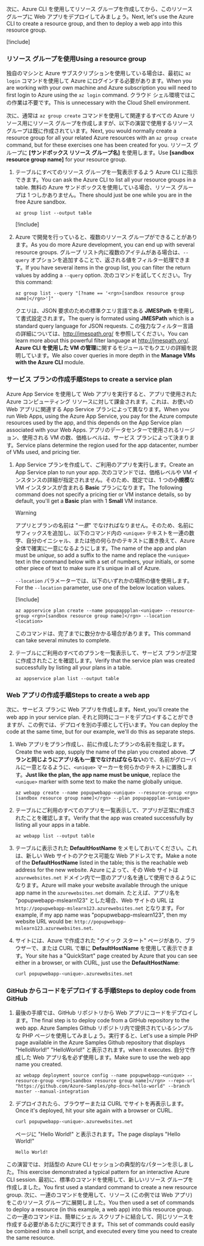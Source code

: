 <span data-ttu-id="93ad6-101">次に、Azure CLI を使用してリソース グループを作成してから、このリソース グループに Web アプリをデプロイしてみましょう。</span><span class="sxs-lookup"><span data-stu-id="93ad6-101">Next, let's use the Azure CLI to create a resource group, and then to deploy a web app into this resource group.</span></span>

[!include[](../../../includes/azure-sandbox-activate.md)]

### <a name="using-a-resource-group"></a><span data-ttu-id="93ad6-102">リソース グループを使用</span><span class="sxs-lookup"><span data-stu-id="93ad6-102">Using a resource group</span></span>

<span data-ttu-id="93ad6-103">独自のマシンと Azure サブスクリプションを使用している場合は、最初に `az login` コマンドを使用して Azure にログインする必要があります。</span><span class="sxs-lookup"><span data-stu-id="93ad6-103">When you are working with your own machine and Azure subscription you will need to first login to Azure using the `az login` command.</span></span> <span data-ttu-id="93ad6-104">クラウド シェル環境ではこの作業は不要です。</span><span class="sxs-lookup"><span data-stu-id="93ad6-104">This is unnecessary with the Cloud Shell environment.</span></span>

<span data-ttu-id="93ad6-105">次に、通常は `az group create` コマンドを使用して関連するすべての Azure リソース用にリソース グループを作成しますが、以下の演習で使用するリソース グループは既に作成されています。</span><span class="sxs-lookup"><span data-stu-id="93ad6-105">Next, you would normally create a resource group for all your related Azure resources with an `az group create` command, but for these exercises one has been created for you.</span></span> <span data-ttu-id="93ad6-106">リソース グループに **<rgn>[サンドボックス リソース グループ名]</rgn>** を使用します。</span><span class="sxs-lookup"><span data-stu-id="93ad6-106">Use **<rgn>[sandbox resource group name]</rgn>** for your resource group.</span></span>

1. <span data-ttu-id="93ad6-107">テーブルにすべてのリソース グループを一覧表示するよう Azure CLI に指示できます。</span><span class="sxs-lookup"><span data-stu-id="93ad6-107">You can ask the Azure CLI to list all your resource groups in a table.</span></span> <span data-ttu-id="93ad6-108">無料の Azure サンドボックスを使用している場合、リソース グループは 1 つしかありません。</span><span class="sxs-lookup"><span data-stu-id="93ad6-108">There should just be one while you are in the free Azure sandbox.</span></span>

    ```azurecli
    az group list --output table
    ```

    [!include[](../../../includes/azure-cloudshell-copy-paste-tip.md)]

1. <span data-ttu-id="93ad6-109">Azure で開発を行っていると、複数のリソース グループができることがあります。</span><span class="sxs-lookup"><span data-stu-id="93ad6-109">As you do more Azure development, you can end up with several resource groups.</span></span> <span data-ttu-id="93ad6-110">グループ リスト内に複数のアイテムがある場合は、`--query` オプションを追加することで、返される値をフィルター処理できます。</span><span class="sxs-lookup"><span data-stu-id="93ad6-110">If you have several items in the group list, you can filter the return values by adding a `--query` option.</span></span> <span data-ttu-id="93ad6-111">次のコマンドを試してください。</span><span class="sxs-lookup"><span data-stu-id="93ad6-111">Try this command:</span></span>

    ```azurecli
    az group list --query "[?name == '<rgn>[sandbox resource group name]</rgn>']"
    ```

    <span data-ttu-id="93ad6-112">クエリは、JSON 要求のための標準クエリ言語である **JMESPath** を使用して書式設定されます。</span><span class="sxs-lookup"><span data-stu-id="93ad6-112">The query is formated using **JMESPath** which is a standard query language for JSON requests.</span></span> <span data-ttu-id="93ad6-113">この強力なフィルター言語の詳細については、<http://jmespath.org/> を参照してください。</span><span class="sxs-lookup"><span data-stu-id="93ad6-113">You can learn more about this powerful filter language at <http://jmespath.org/>.</span></span> <span data-ttu-id="93ad6-114">**Azure CLI を使用した VM の管理**に関するモジュールでもクエリの詳細を説明しています。</span><span class="sxs-lookup"><span data-stu-id="93ad6-114">We also cover queries in more depth in the **Manage VMs with the Azure CLI** module.</span></span>

### <a name="steps-to-create-a-service-plan"></a><span data-ttu-id="93ad6-115">サービス プランの作成手順</span><span class="sxs-lookup"><span data-stu-id="93ad6-115">Steps to create a service plan</span></span>

<span data-ttu-id="93ad6-116">Azure App Service を使用して Web アプリを実行すると、アプリで使用された Azure コンピューティング リソースに対して課金されます。これは、お使いの Web アプリに関連する App Service プランによって異なります。</span><span class="sxs-lookup"><span data-stu-id="93ad6-116">When you run Web Apps, using the Azure App Service, you pay for the Azure compute resources used by the app, and this depends on the App Service plan associated with your Web Apps.</span></span> <span data-ttu-id="93ad6-117">アプリのデータセンターで使用されるリージョン、使用される VM の数、価格レベルは、サービス プランによって決まります。</span><span class="sxs-lookup"><span data-stu-id="93ad6-117">Service plans determine the region used for the app datacenter, number of VMs used, and pricing tier.</span></span>

1. <span data-ttu-id="93ad6-118">App Service プランを作成して、ご利用のアプリを実行します。</span><span class="sxs-lookup"><span data-stu-id="93ad6-118">Create an App Service plan to run your app.</span></span> <span data-ttu-id="93ad6-119">次のコマンドでは、価格レベルや VM インスタンスの詳細が指定されません。そのため、既定では、1 つの**小規模**な VM インスタンスが含まれる **Basic** プランになります。</span><span class="sxs-lookup"><span data-stu-id="93ad6-119">The following command does not specify a pricing tier or VM instance details, so by default, you'll get a **Basic** plan with 1 **Small** VM instance.</span></span>

    > [!WARNING]
    > <span data-ttu-id="93ad6-120">アプリとプランの名前は "_一意_" でなければなりません。そのため、名前にサフィックスを追加し、以下のコマンド内の `<unique>` テキストを一連の数字、自分のイニシャル、または他の何らかのテキストに置き換えて、Azure 全体で確実に一意になるようにします。</span><span class="sxs-lookup"><span data-stu-id="93ad6-120">The name of the app and plan must be _unique_, so add a suffix to the name and replace the `<unique>` text in the command below with a set of numbers, your initials, or some other piece of text to make sure it's unique in all of Azure.</span></span>

    <span data-ttu-id="93ad6-121">`--location` パラメーターでは、以下のいずれかの場所の値を使用します。</span><span class="sxs-lookup"><span data-stu-id="93ad6-121">For the `--location` parameter, use one of the below location values.</span></span>

    [!include[](../../../includes/azure-sandbox-regions-first-mention-note.md)]

    ```azurecli
    az appservice plan create --name popupappplan-<unique> --resource-group <rgn>[sandbox resource group name]</rgn> --location <location>
    ```

    <span data-ttu-id="93ad6-122">このコマンドは、完了までに数分かかる場合があります。</span><span class="sxs-lookup"><span data-stu-id="93ad6-122">This command can take several minutes to complete.</span></span>

1. <span data-ttu-id="93ad6-123">テーブルにご利用のすべてのプランを一覧表示して、サービス プランが正常に作成されたことを確認します。</span><span class="sxs-lookup"><span data-stu-id="93ad6-123">Verify that the service plan was created successfully by listing all your plans in a table.</span></span>

    ```azurecli
    az appservice plan list --output table
    ```

### <a name="steps-to-create-a-web-app"></a><span data-ttu-id="93ad6-124">Web アプリの作成手順</span><span class="sxs-lookup"><span data-stu-id="93ad6-124">Steps to create a web app</span></span>

<span data-ttu-id="93ad6-125">次に、サービス プランに Web アプリを作成します。</span><span class="sxs-lookup"><span data-stu-id="93ad6-125">Next, you'll create the web app in your service plan.</span></span> <span data-ttu-id="93ad6-126">それと同時にコードをデプロイすることができますが、この例では、デプロイを別の手順として行います。</span><span class="sxs-lookup"><span data-stu-id="93ad6-126">You can deploy the code at the same time, but for our example, we'll do this as separate steps.</span></span>

1. <span data-ttu-id="93ad6-127">Web アプリをプラン作成し、前に作成したプランの名前を指定します。</span><span class="sxs-lookup"><span data-stu-id="93ad6-127">Create the web app, supply the name of the plan you created above.</span></span> <span data-ttu-id="93ad6-128">**プランと同じようにアプリ名も一意でなければならない**ので、名前がグローバルに一意となるように、`<unique>` マーカーを何らかのテキストに置換します。</span><span class="sxs-lookup"><span data-stu-id="93ad6-128">**Just like the plan, the app name must be unique**, replace the `<unique>` marker with some text to make the name globally unique.</span></span>

    ```azurecli
    az webapp create --name popupwebapp-<unique> --resource-group <rgn>[sandbox resource group name]</rgn> --plan popupappplan-<unique>
    ```

1. <span data-ttu-id="93ad6-129">テーブルにご利用のすべてのアプリを一覧表示して、アプリが正常に作成されたことを確認します。</span><span class="sxs-lookup"><span data-stu-id="93ad6-129">Verify that the app was created successfully by listing all your apps in a table.</span></span>

    ```azurecli
    az webapp list --output table
    ```

1. <span data-ttu-id="93ad6-130">テーブルに表示された **DefaultHostName** をメモしておいてください。これは、新しい Web サイトのアクセス可能な Web アドレスです。</span><span class="sxs-lookup"><span data-stu-id="93ad6-130">Make a note of the **DefaultHostName** listed in the table; this is the reachable web address for the new website.</span></span> <span data-ttu-id="93ad6-131">Azure によって、その Web サイトは `azurewebsites.net` ドメイン内で一意のアプリ名を通して使用できるようになります。</span><span class="sxs-lookup"><span data-stu-id="93ad6-131">Azure will make your website available through the unique app name in the `azurewebsites.net` domain.</span></span> <span data-ttu-id="93ad6-132">たとえば、アプリ名を "popupwebapp-mslearn123" とした場合、Web サイトの URL は `http://popupwebapp-mslearn123.azurewebsites.net` となります。</span><span class="sxs-lookup"><span data-stu-id="93ad6-132">For example, if my app name was "popupwebapp-mslearn123", then my website URL would be: `http://popupwebapp-mslearn123.azurewebsites.net`.</span></span>

1. <span data-ttu-id="93ad6-133">サイトには、Azure で作成された "クイック スタート" ページがあり、ブラウザーで、または CURL で単に **DefaultHostName** を使用して表示できます。</span><span class="sxs-lookup"><span data-stu-id="93ad6-133">Your site has a "QuickStart" page created by Azure that you can see either in a browser, or with CURL, just use the **DefaultHostName**:</span></span>

    ```bash
    curl popupwebapp-<unique>.azurewebsites.net
    ```
    
### <a name="steps-to-deploy-code-from-github"></a><span data-ttu-id="93ad6-134">GitHub からコードをデプロイする手順</span><span class="sxs-lookup"><span data-stu-id="93ad6-134">Steps to deploy code from GitHub</span></span>

1. <span data-ttu-id="93ad6-135">最後の手順では、GitHub リポジトリから Web アプリにコードをデプロイします。</span><span class="sxs-lookup"><span data-stu-id="93ad6-135">The final step is to deploy code from a GitHub repository to the web app.</span></span> <span data-ttu-id="93ad6-136">Azure Samples Github リポジトリ内で提供されているシンプルな PHP ページを使用してみましょう。実行すると、</span><span class="sxs-lookup"><span data-stu-id="93ad6-136">Let's use a simple PHP page available in the Azure Samples Github repository that displays "HelloWorld!"</span></span> <span data-ttu-id="93ad6-137">"HelloWorld!" と表示されます。</span><span class="sxs-lookup"><span data-stu-id="93ad6-137">when it executes.</span></span> <span data-ttu-id="93ad6-138">自分で作成した Web アプリ名を必ず使用します。</span><span class="sxs-lookup"><span data-stu-id="93ad6-138">Make sure to use the web app name you created.</span></span>

    ```azurecli
    az webapp deployment source config --name popupwebapp-<unique> --resource-group <rgn>[sandbox resource group name]</rgn> --repo-url "https://github.com/Azure-Samples/php-docs-hello-world" --branch master --manual-integration
    ```

1. <span data-ttu-id="93ad6-139">デプロイされたら、ブラウザーまたは CURL でサイトを再表示します。</span><span class="sxs-lookup"><span data-stu-id="93ad6-139">Once it's deployed, hit your site again with a browser or CURL.</span></span>

    ```bash
    curl popupwebapp-<unique>.azurewebsites.net
    ```
    
    <span data-ttu-id="93ad6-140">ページに "Hello World!" と表示されます。</span><span class="sxs-lookup"><span data-stu-id="93ad6-140">The page displays "Hello World!"</span></span>

    ```output
    Hello World!
    ```

<span data-ttu-id="93ad6-141">この演習では、対話型の Azure CLI セッションの典型的なパターンを示しました。</span><span class="sxs-lookup"><span data-stu-id="93ad6-141">This exercise demonstrated a typical pattern for an interactive Azure CLI session.</span></span> <span data-ttu-id="93ad6-142">最初に、標準のコマンドを使用して、新しいリソース グループを作成しました。</span><span class="sxs-lookup"><span data-stu-id="93ad6-142">You first used a standard command to create a new resource group.</span></span> <span data-ttu-id="93ad6-143">次に、一連のコマンドを使用して、リソース (この例では Web アプリ) をこのリソース グループに展開しました。</span><span class="sxs-lookup"><span data-stu-id="93ad6-143">You then used a set of commands to deploy a resource (in this example, a web app) into this resource group.</span></span> <span data-ttu-id="93ad6-144">この一連のコマンドは、簡単にシェル スクリプトに結合して、同じリソースを作成する必要があるたびに実行できます。</span><span class="sxs-lookup"><span data-stu-id="93ad6-144">This set of commands could easily be combined into a shell script, and executed every time you need to create the same resource.</span></span>